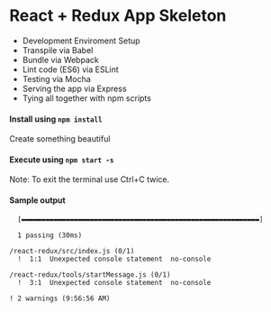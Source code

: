 # React + Redux App Skeleton

* Development Enviroment Setup
* Transpile via Babel
* Bundle via Webpack
* Lint code (ES6) via ESLint
* Testing via Mocha
* Serving the app via Express
* Tying all together with npm scripts


#### Install using `npm install`
Create something beautiful

#### Execute using `npm start -s`
Note: To exit the terminal use Ctrl+C twice.

#### Sample output
```
  [▬▬▬▬▬▬▬▬▬▬▬▬▬▬▬▬▬▬▬▬▬▬▬▬▬▬▬▬▬▬▬▬▬▬▬▬▬▬▬▬▬▬▬▬▬▬▬▬▬▬▬▬▬▬▬▬▬▬▬]

  1 passing (30ms)

/react-redux/src/index.js (0/1)
  !  1:1  Unexpected console statement  no-console

/react-redux/tools/startMessage.js (0/1)
  !  3:1  Unexpected console statement  no-console

! 2 warnings (9:56:56 AM)

```
